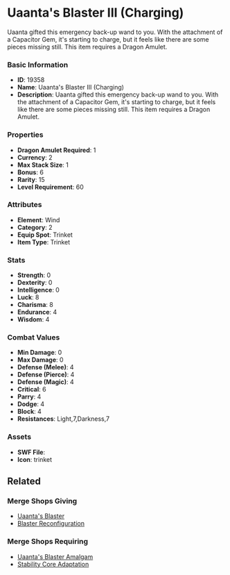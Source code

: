 # Uaanta's Blaster III (Charging)

Uaanta gifted this emergency back-up wand to you. With the attachment of a Capacitor Gem, it's starting to charge, but it feels like there are some pieces missing still. This item requires a Dragon Amulet.

### Basic Information

- **ID**: 19358
- **Name**: Uaanta&#039;s Blaster III (Charging)
- **Description**: Uaanta gifted this emergency back-up wand to you. With the attachment of a Capacitor Gem, it&#039;s starting to charge, but it feels like there are some pieces missing still. This item requires a Dragon Amulet.

### Properties

- **Dragon Amulet Required**: 1
- **Currency**: 2
- **Max Stack Size**: 1
- **Bonus**: 6
- **Rarity**: 15
- **Level Requirement**: 60

### Attributes

- **Element**: Wind
- **Category**: 2
- **Equip Spot**: Trinket
- **Item Type**: Trinket

### Stats

- **Strength**: 0
- **Dexterity**: 0
- **Intelligence**: 0
- **Luck**: 8
- **Charisma**: 8
- **Endurance**: 4
- **Wisdom**: 4

### Combat Values

- **Min Damage**: 0
- **Max Damage**: 0
- **Defense (Melee)**: 4
- **Defense (Pierce)**: 4
- **Defense (Magic)**: 4
- **Critical**: 6
- **Parry**: 4
- **Dodge**: 4
- **Block**: 4
- **Resistances**: Light,7,Darkness,7

### Assets

- **SWF File**: 
- **Icon**: trinket

## Related

### Merge Shops Giving

- [Uaanta's Blaster](../merge-shops/315-uaanta-s-blaster.md)
- [Blaster Reconfiguration](../merge-shops/354-blaster-reconfiguration.md)

### Merge Shops Requiring

- [Uaanta's Blaster Amalgam](../merge-shops/343-uaanta-s-blaster-amalgam.md)
- [Stability Core Adaptation](../merge-shops/355-stability-core-adaptation.md)

